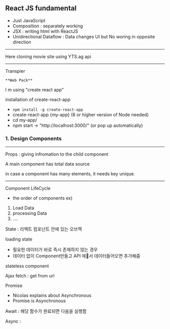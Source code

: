 ## React JS fundamental

 - Just JavaScript
 - Composition : separately working
 - JSX : writing html with ReactJS
 - Unidirectional Dataflow : Data changes UI but No woring in opposite direction
----

Here cloning movie site using YTS.ag api

----
Transpier

    **Web Pack**

I m using "create react app"

 installation of create-react-app
 - `npm install -g create-react-app`
 - create-react-app {my-app} (8 or higher version of Node needed)
 - cd my-app/
 - npm start
 -> "http://localhost:3000/" (or pop up automatically)


### 1. Design Components



----

Props :  giving infromation to the child component


A main component has total data source


in case a component has many elements, it needs key unique.


----

Component LifeCycle

 - the order of components
 ex)
 1. Load Data
 2. processing Data
 3. ....


State : 리액트 컴포넌트 안에 있는 오브젝

loading state
- 필요한 데이터가 바로 즉시 존재하지 않는 경우
- 데이터 없이 Component만들고 API 에서 데이터들어오면 추가해줌


stateless component



Ajax
  fetch : get from url


Promise
 - Nicolas explains about Asynchronous
 - Promise is Asynchronous


Await : 해당 함수가 완료되면 다음을 실행함

Async :
